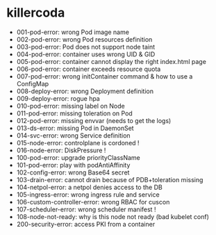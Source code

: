# killercoda

- 001-pod-error: wrong Pod image name
- 002-pod-error: wrong Pod resources definition
- 003-pod-error: Pod does not support node taint
- 004-pod-error: container uses wrong UID & GID
- 005-pod-error: container cannot display the right index.html page
- 006-pod-error: container exceeds resource quota
- 007-pod-error: wrong initContainer command & how to use a ConfigMap
- 008-deploy-error: wrong Deployment definition
- 009-deploy-error: rogue hpa
- 010-pod-error: missing label on Node
- 011-pod-error: missing toleration on Pod
- 012-pod-error: missing envvar (needs to get the logs)
- 013-ds-error: missing Pod in DaemonSet
- 014-svc-error: wrong Service definition
- 015-node-error: controlplane is cordoned !
- 016-node-error: DiskPressure !
- 100-pod-error: upgrade priorityClassName
- 101-pod-error: play with podAntiAffinity
- 102-config-error: wrong Base64 secret
- 103-drain-error: cannot drain because of PDB+toleration missing
- 104-netpol-error: a netpol denies access to the DB
- 105-ingress-error: wrong ingress rule and service
- 106-custom-controller-error: wrong RBAC for cuscon
- 107-scheduler-error: wrong scheduler manifest !
- 108-node-not-ready: why is this node not ready (bad kubelet conf)
- 200-security-error: access PKI from a container
